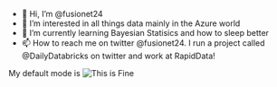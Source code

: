 - 👋 Hi, I’m @fusionet24
- 👀 I’m interested in all things data mainly in the Azure world
- 🌱 I’m currently learning Bayesian Statisics and how to sleep better
- 📫 How to reach me on twitter @fusionet24. I run a project called @DailyDatabricks on twitter and work at RapidData!

My default mode is 
![This is Fine](https://external-content.duckduckgo.com/iu/?u=https%3A%2F%2Fstatic01.nyt.com%2Fimages%2F2016%2F08%2F05%2Fus%2F05onfire1_xp%2F05onfire1_xp-videoSixteenByNineJumbo1600-v2.jpg "This is Fine")
